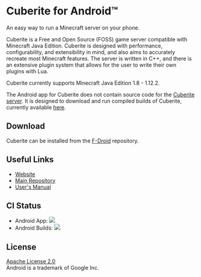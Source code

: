 # Cuberite for Android™

An easy way to run a Minecraft server on your phone.

Cuberite is a Free and Open Source (FOSS) game server compatible with Minecraft Java Edition. Cuberite is designed with performance, configurability, and extensibility in mind, and also aims to accurately recreate most Minecraft features. The server is written in C++, and there is an extensive plugin system that allows for the user to write their own plugins with Lua.

Cuberite currently supports Minecraft Java Edition 1.8 - 1.12.2.

The Android app for Cuberite does not contain source code for the [Cuberite server](https://github.com/cuberite/cuberite). It is designed to download and run compiled builds of Cuberite, currently available [here](https://download.cuberite.org/androidbinaries/).

## Download

Cuberite can be installed from the [F-Droid](https://f-droid.org/en/packages/org.cuberite.android/) repository.

## Useful Links

- [Website](https://cuberite.org/)
- [Main Repository](https://github.com/cuberite/cuberite)
- [User's Manual](https://book.cuberite.org/)


## CI Status

- Android App:
[![](https://github.com/cuberite/android/workflows/Android%20CI/badge.svg)](https://github.com/cuberite/android/actions?query=workflow:"Android+CI")
- Android Builds:
[![](https://img.shields.io/jenkins/build.svg?jobUrl=https%3A%2F%2Fbuilds.cuberite.org%2Fjob%2Fandroid)](https://builds.cuberite.org/job/android/)

## License

[Apache License 2.0](https://github.com/cuberite/android/blob/master/LICENSE)  
Android is a trademark of Google Inc.
